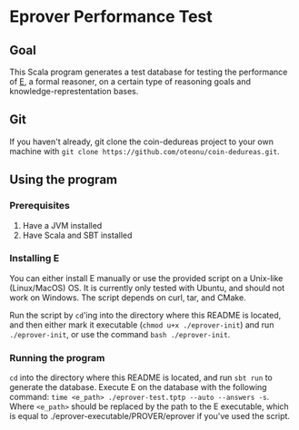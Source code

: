 # Eprover Performance Test

## Goal
This Scala program generates a test database for testing the performance of [E](https://github.com/eprover/eprover), a formal reasoner, on a certain type of reasoning goals and knowledge-represtentation bases.

## Git
If you haven't already, git clone the coin-dedureas project to your own machine with `git clone https://github.com/oteonu/coin-dedureas.git`.

## Using the program

### Prerequisites
1. Have a JVM installed
2. Have Scala and SBT installed

### Installing E
You can either install E manually or use the provided script on a Unix-like (Linux/MacOS) OS. It is currently only tested with Ubuntu, and should not work on Windows. The script depends on curl, tar, and CMake.

Run the script by `cd`'ing into the directory where this README is located, and then either mark it executable (`chmod u+x ./eprover-init`) and run `./eprover-init`, or use the command `bash ./eprover-init`.

### Running the program
`cd` into the directory where this README is located, and run `sbt run` to generate the database. Execute E on the database with the following command: `time <e_path> ./eprover-test.tptp --auto --answers -s`. Where `<e_path>` should be replaced by the path to the E executable, which is equal to ./eprover-executable/PROVER/eprover if you've used the script.
